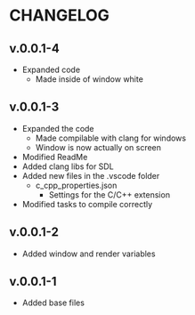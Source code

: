 # CHANGELOG

## v.0.0.1-4
- Expanded code
  - Made inside of window white

## v.0.0.1-3
- Expanded the code
  - Made compilable with clang for windows
  - Window is now actually on screen
- Modified ReadMe
- Added clang libs for SDL
- Added new files in the .vscode folder
  - c_cpp_properties.json
    - Settings for the C/C++ extension
- Modified tasks to compile correctly

## v.0.0.1-2
- Added window and render variables

## v.0.0.1-1
- Added base files